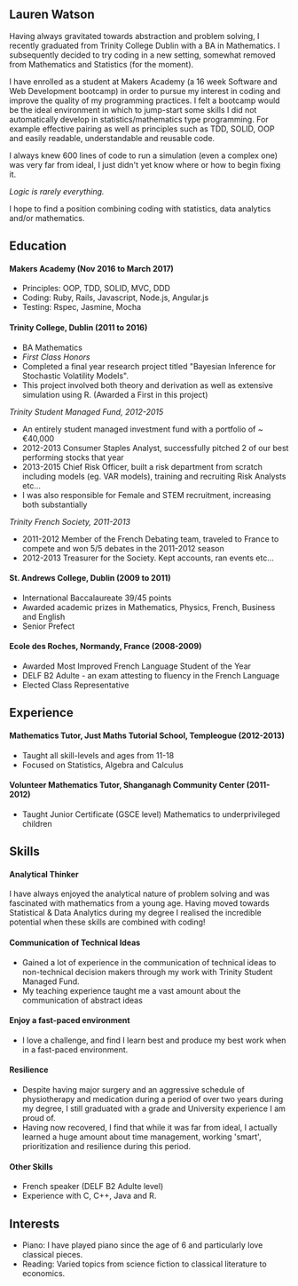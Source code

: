 ## Lauren Watson

Having always gravitated towards abstraction and problem solving, I recently
graduated from Trinity College Dublin with a BA in Mathematics. I subsequently
decided to try coding in a new setting, somewhat removed from Mathematics and
Statistics (for the moment).

I have enrolled as a student at Makers Academy (a 16 week Software and Web
Development bootcamp) in order to pursue my interest in coding and improve the
quality of my programming practices. I felt a bootcamp would be
the ideal environment in which to jump-start some skills I did not automatically develop in
statistics/mathematics type programming. For example effective pairing
as well as principles such as TDD, SOLID, OOP and easily readable, understandable and reusable code.

I always knew 600 lines of code to run a simulation (even a complex one) was very far
from ideal, I just didn't yet know where or how to begin fixing it.

_*Logic is rarely everything.*_

I hope to find a position combining coding with statistics, data analytics and/or
mathematics.

## Education

#### Makers Academy (Nov 2016 to March 2017)
- Principles: OOP, TDD, SOLID, MVC, DDD
- Coding: Ruby, Rails, Javascript, Node.js, Angular.js
- Testing: Rspec, Jasmine, Mocha

#### Trinity College, Dublin (2011 to 2016)

- BA Mathematics
- *First Class Honors*
- Completed a final year research project titled "Bayesian Inference for Stochastic Volatility Models".
- This project involved both theory and derivation as well as extensive simulation using R. (Awarded a First in this project)

*Trinity Student Managed Fund, 2012-2015*
- An entirely student managed investment fund with a portfolio of ~ €40,000
- 2012-2013 Consumer Staples Analyst, successfully pitched 2 of our best performing stocks that year
- 2013-2015 Chief Risk Officer, built a risk department from scratch including models (eg. VAR models), training and recruiting Risk Analysts etc...
- I was also responsible for Female and STEM recruitment, increasing both substantially

*Trinity French Society, 2011-2013*
- 2011-2012 Member of the French Debating team, traveled to France to compete and won 5/5 debates in the 2011-2012 season
- 2012-2013 Treasurer for the Society. Kept accounts, ran events etc...

#### St. Andrews College, Dublin (2009 to 2011)
- International Baccalaureate 39/45 points
- Awarded academic prizes in Mathematics, Physics, French, Business and English
- Senior Prefect

#### Ecole des Roches, Normandy, France (2008-2009)
- Awarded Most Improved French Language Student of the Year
- DELF B2 Adulte - an exam attesting to fluency in the French Language
- Elected Class Representative

## Experience

#### Mathematics Tutor, Just Maths Tutorial School, Templeogue (2012-2013)
- Taught all skill-levels and ages from 11-18
- Focused on Statistics, Algebra and Calculus

#### Volunteer Mathematics Tutor, Shanganagh Community Center (2011-2012)
- Taught Junior Certificate (GSCE level) Mathematics to underprivileged children

## Skills

#### Analytical Thinker

I have always enjoyed the analytical nature of problem solving and was fascinated
with mathematics from a young age. Having moved towards Statistical & Data Analytics
during my degree I realised the incredible potential when these skills are
combined with coding!

#### Communication of Technical Ideas
- Gained a lot of experience in the communication of technical ideas to non-technical decision makers
through my work with Trinity Student Managed Fund.
- My teaching experience taught me a vast amount about the communication of abstract ideas

#### Enjoy a fast-paced environment
- I love a challenge, and find I learn best and produce my best work when in a fast-paced environment.

#### Resilience
- Despite having major surgery and an aggressive schedule
of physiotherapy and medication during a period of over two years during my
degree, I still graduated with a grade and University experience I am proud of.
- Having now recovered, I find that while it was far from ideal, I actually
learned a huge amount about time management, working 'smart', prioritization and
resilience during this period.

#### Other Skills
- French speaker (DELF B2 Adulte level)
- Experience with C, C++, Java and R.

## Interests

- Piano: I have played piano since the age of 6 and particularly love classical pieces.
- Reading: Varied topics from science fiction to classical literature to economics.
